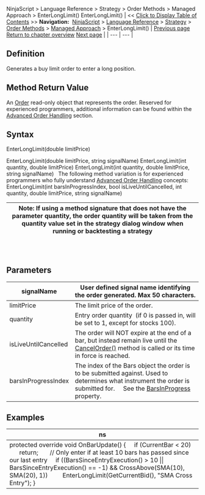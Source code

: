 ﻿
NinjaScript \> Language Reference \> Strategy \> Order Methods \> Managed Approach \> EnterLongLimit()
EnterLongLimit()
| \<\< [Click to Display Table of Contents](enterlonglimit.md) \>\> **Navigation:**     [NinjaScript](ninjascript.md) \> [Language Reference](language_reference_wip.md) \> [Strategy](strategy.md) \> [Order Methods](order_methods.md) \> [Managed Approach](managed_approach.md) \> EnterLongLimit() | [Previous page](enterlong.md) [Return to chapter overview](managed_approach.md) [Next page](enterlongmit.md) |
| --- | --- |
## Definition
Generates a buy limit order to enter a long position.
 
## Method Return Value
An [Order](order.md) read\-only object that represents the order. Reserved for experienced programmers, additional information can be found within the [Advanced Order Handling](advanced_order_handling.md) section.
## 
## Syntax
EnterLongLimit(double limitPrice)  

EnterLongLimit(double limitPrice, string signalName)
EnterLongLimit(int quantity, double limitPrice)
EnterLongLimit(int quantity, double limitPrice, string signalName)
 
The following method variation is for experienced programmers who fully understand [Advanced Order Handling](advanced_order_handling.md) concepts:
EnterLongLimit(int barsInProgressIndex, bool isLiveUntilCancelled, int quantity, double limitPrice, string signalName)

| Note: If using a method signature that does not have the parameter quantity, the order quantity will be taken from the quantity value set in the strategy dialog window when running or backtesting a strategy |
| --- |
## 
 
## Parameters
| signalName | User defined signal name identifying the order generated. Max 50 characters. |
| --- | --- |
| limitPrice | The limit price of the order. |
| quantity | Entry order quantity  (if 0 is passed in, will be set to 1, except for stocks 100\). |
| isLiveUntilCancelled | The order will NOT expire at the end of a bar, but instead remain live until the [CancelOrder()](managed_cancelorder.md) method is called or its time in force is reached. |
| barsInProgressIndex | The index of the Bars object the order is to be submitted against. Used to determines what instrument the order is submitted for.      See the [BarsInProgress](barsinprogress.md) property. |
## 
## 
## Examples
| ns |
| --- |
| protected override void OnBarUpdate() {      if (CurrentBar \< 20)          return;        // Only enter if at least 10 bars has passed since our last entry      if ((BarsSinceEntryExecution() \> 10 \|\| BarsSinceEntryExecution() \=\= \-1) \&\& CrossAbove(SMA(10), SMA(20), 1))          EnterLongLimit(GetCurrentBid(), "SMA Cross Entry"); } |
 
## 

